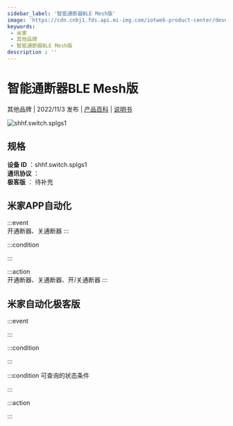 ```yaml
---
sidebar_label: '智能通断器BLE Mesh版'
image: 'https://cdn.cnbj1.fds.api.mi-img.com/iotweb-product-center/developer_1688719141842KHbLQv8X.png?GalaxyAccessKeyId=AKVGLQWBOVIRQ3XLEW&Expires=9223372036854775807&Signature=78XaiN91fv25QO4N9yfKpNlCsQo='
keywords: 
 - 米家
 - 其他品牌
 - 智能通断器BLE Mesh版
description : ''
---
```

# 智能通断器BLE Mesh版

其他品牌 | 2022/11/3 发布 | [产品百科](https://home.mi.com/webapp/content/baike/product/index.html?model=shhf.switch.splgs1/) | [说明书](https://home.mi.com/views/introduction.html?model=shhf.switch.splgs1&region=cn)

![shhf.switch.splgs1](https://cdn.cnbj1.fds.api.mi-img.com/iotweb-product-center/developer_1688719141842KHbLQv8X.png?GalaxyAccessKeyId=AKVGLQWBOVIRQ3XLEW&Expires=9223372036854775807&Signature=78XaiN91fv25QO4N9yfKpNlCsQo=)

## 规格  
> 
**设备 ID** ：shhf.switch.splgs1  
**通讯协议** ：  
**极客版**  ： 待补充 


## 米家APP自动化  

:::event  
开通断器、关通断器
:::

:::condition  

:::

:::action   
开通断器、关通断器、开/关通断器
:::

## 米家自动化极客版  

:::event  

:::

:::condition  

:::

:::condition 可查询的状态条件  

:::

:::action  

:::

        
